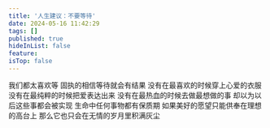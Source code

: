 ```yaml
---
title: '人生建议：不要等待'
date: 2024-05-16 11:42:29
tags: []
published: true
hideInList: false
feature: 
isTop: false
---
```


我们都太喜欢等
固执的相信等待就会有结果
没有在最喜欢的时候穿上心爱的衣服
没有在最纯粹的时候把爱表达出来
没有在最热血的时候去做最想做的事
却以为以后这些事都会被实现
生命中任何事物都有保质期
如果美好的愿望只能供奉在理想的高台上
那么它也只会在无情的岁月里积满灰尘